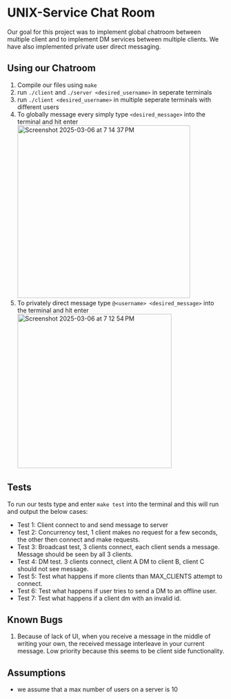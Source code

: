 # UNIX-Service Chat Room 
Our goal for this project was to implement global chatroom between multiple client and to implement DM services between multiple clients. We have also implemented private user direct messaging.

## Using our Chatroom
1. Compile our files using `make`
2. run `./client` and `./server <desired_username>` in seperate terminals
3. run `./client <desired_username>` in multiple seperate terminals with different users
4. To globally message every simply type `<desired_message>` into the terminal and hit enter
      <img width="400" alt="Screenshot 2025-03-06 at 7 14 37 PM" src="https://github.com/user-attachments/assets/c8557ff8-4809-4e1c-9931-667155f71516" />
5. To privately direct message type `@<username> <desired_message>`  into the terminal and hit enter
      <img width="357" alt="Screenshot 2025-03-06 at 7 12 54 PM" src="https://github.com/user-attachments/assets/5470e574-2702-406e-ba90-b8bc17676516" />

## Tests
To run our tests type and enter `make test` into the terminal and this will run and output the below cases:
- Test 1: Client connect to and send message to server
- Test 2: Concurrency test, 1 client makes no request for a few seconds, the other then connect and make requests.
- Test 3: Broadcast test, 3 clients connect, each client sends a message. Message should be seen by all 3 clients.
- Test 4: DM test. 3 clients connect, client A DM to client B, client C should not see message.
- Test 5: Test what happens if more clients than MAX_CLIENTS attempt to connect.
- Test 6: Test what happens if user tries to send a DM to an offline user.
- Test 7: Test what happens if a client dm with an invalid id.

## Known Bugs
1. Because of lack of UI, when you receive a message in the middle of writing your own, the received message interleave in your current message. Low priority because this seems to be client side functionality.

## Assumptions
- we assume that a max number of users on a server is 10
